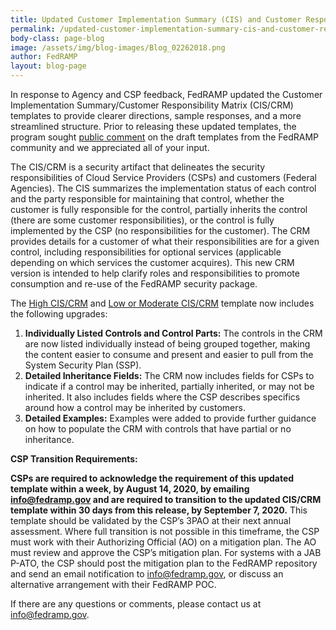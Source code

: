 ```yaml
---
title: Updated Customer Implementation Summary (CIS) and Customer Responsibility Matrix (CRM) Templates
permalink: /updated-customer-implementation-summary-cis-and-customer-responsibility-matrix-crm-templates/
body-class: page-blog
image: /assets/img/blog-images/Blog_02262018.png
author: FedRAMP
layout: blog-page
---
```

In response to Agency and CSP feedback, FedRAMP updated the Customer Implementation Summary/Customer Responsibility Matrix (CIS/CRM) templates to provide clearer directions, sample responses, and a more streamlined structure. Prior to releasing these updated templates, the program sought <a href="https://www.fedramp.gov/Seeking-Public-Comments-on-the-Draft-Customer-Implementation-Summary-and-Customer-Responsibility-Matrix-Templates/">public comment</a> on the draft templates from the FedRAMP community and we appreciated all of your input. 

The CIS/CRM is a security artifact that delineates the security responsibilities of Cloud Service Providers (CSPs) and customers (Federal Agencies). The CIS summarizes the implementation status of each control and the party responsible for maintaining that control, whether the customer is fully responsible for the control, partially inherits the control (there are some customer responsibilities), or the control is fully implemented by the CSP (no responsibilities for the customer). The CRM provides details for a customer of what their responsibilities are for a given control, including responsibilities for optional services (applicable depending on which services the customer acquires). This new CRM version is intended to help clarify roles and responsibilities to promote consumption and re-use of the FedRAMP security package.

The <a href="https://www.fedramp.gov/assets/resources/templates/SSP-A09-FedRAMP-High-CIS-Workbook-Template.xlsx">High CIS/CRM</a> and <a href="https://www.fedramp.gov/assets/resources/templates/SSP-A09-FedRAMP-Low-or-Moderate-CIS-Workbook-Template.xlsx">Low or Moderate CIS/CRM</a> template now includes the following upgrades:

1. **Individually Listed Controls and Control Parts:** The controls in the CRM are now listed individually instead of being grouped together, making the content easier to consume and present and easier to pull from the System Security Plan (SSP). 
2. **Detailed Inheritance Fields:** The CRM now includes fields for CSPs to indicate if a control may be inherited, partially inherited, or may not be inherited. It also includes fields where the CSP describes specifics around how a control may be inherited by customers.
3. **Detailed Examples:** Examples were added to provide further guidance on how to populate the CRM with controls that have partial or no inheritance.

**CSP Transition Requirements:**

**CSPs are required to acknowledge the requirement of this updated template within a week, by August 14, 2020, by emailing <a href="mailto:info@fedramp.gov">info@fedramp.gov</a> and are required to transition to the updated CIS/CRM template within 30 days from this release, by September 7, 2020.** This template should be validated by the CSP’s 3PAO at their next annual assessment. Where full transition is not possible in this timeframe, the CSP must work with their Authorizing Official (AO) on a mitigation plan. The AO must review and approve the CSP’s mitigation plan. For systems with a JAB P-ATO, the CSP should post the mitigation plan to the FedRAMP repository and send an email notification to <a href="mailto:info@fedramp.gov">info@fedramp.gov</a>, or discuss an alternative arrangement with their FedRAMP POC. 

If there are any questions or comments, please contact us at <a href="mailto:info@fedramp.gov">info@fedramp.gov</a>.
